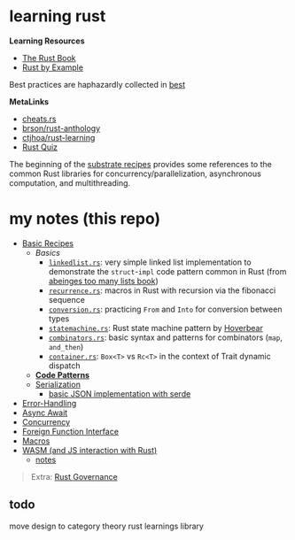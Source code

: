 # learning rust

**Learning Resources**
* [The Rust Book](https://doc.rust-lang.org/book/index.html)
* [Rust by Example](https://doc.rust-lang.org/rust-by-example/index.html)

Best practices are haphazardly collected in [best](./best)

**MetaLinks**
* [cheats.rs](https://cheats.rs)
* [brson/rust-anthology](https://github.com/brson/rust-anthology/blob/master/master-list.md)
* [ctjhoa/rust-learning](https://github.com/ctjhoa/rust-learning)
* [Rust Quiz](https://dtolnay.github.io/rust-quiz/)

The beginning of the [substrate recipes](https://substrate.dev/recipes/base/rust.html) provides some references to the common Rust libraries for concurrency/parallelization, asynchronous computation, and multithreading.

# my notes (this repo)
* [Basic Recipes](./practice)
    * *Basics*
        * [`linkedlist.rs`](./practice/simple/src/linkedlist.rs): very simple linked list implementation to demonstrate the `struct`-`impl` code pattern common in Rust (from [abeinges too many lists book](http://cglab.ca/~abeinges/blah/too-many-lists/book/))
        * [`recurrence.rs`](./practice/simple/src/recurrence.rs): macros in Rust with recursion via the fibonacci sequence
        * [`conversion.rs`](./practice/simple/src/conversion.rs): practicing `From` and `Into` for conversion between types
        * [`statemachine.rs`](./practice/simple/src/statemachine.rs): Rust state machine pattern by [Hoverbear](https://hoverbear.org/2016/10/12/rust-state-machine-pattern/)
        * [`combinators.rs`](./practice/simple/src/combinator.rs): basic syntax and patterns for combinators (`map`, `and_then`)
        * [`container.rs`](./practice/simple/src/container.rs): `Box<T>` vs `Rc<T>` in the context of Trait dynamic dispatch
    * **[Code Patterns](./practice/README.md#pattern)**
    * [Serialization](./practice/serialization)
        * [basic JSON implementation with serde](./practice/serialization/serializer/src/lib.rs)
* [Error-Handling](./error)
* [Async Await](./async)
* [Concurrency](./concurrency)
* [Foreign Function Interface](./ffi)
* [Macros](./metaprogramming)
* [WASM (and JS interaction with Rust)](./wasm)
    * [notes](./wasm/Rusty_WASM.md)

> Extra: [Rust Governance](./governance)

## todo
move design to category theory rust learnings library